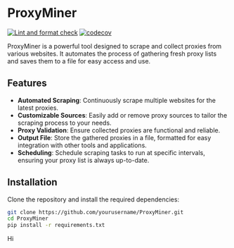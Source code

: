 # ProxyMiner

[![Lint and format check](https://github.com/amirvalhalla/ProxyMiner/actions/workflows/lint.yml/badge.svg?branch=main)](https://github.com/amirvalhalla/ProxyMiner/actions/workflows/lint.yml)
[![codecov](https://codecov.io/gh/amirvalhalla/ProxyMiner/graph/badge.svg?token=38NATNYG0H)](https://codecov.io/gh/amirvalhalla/ProxyMiner)

ProxyMiner is a powerful tool designed to scrape and collect proxies from various websites. It automates the process of gathering fresh proxy lists and saves them to a file for easy access and use.

## Features

- **Automated Scraping**: Continuously scrape multiple websites for the latest proxies.
- **Customizable Sources**: Easily add or remove proxy sources to tailor the scraping process to your needs.
- **Proxy Validation**: Ensure collected proxies are functional and reliable.
- **Output File**: Store the gathered proxies in a file, formatted for easy integration with other tools and applications.
- **Scheduling**: Schedule scraping tasks to run at specific intervals, ensuring your proxy list is always up-to-date.

## Installation

Clone the repository and install the required dependencies:

```bash
git clone https://github.com/yourusername/ProxyMiner.git
cd ProxyMiner
pip install -r requirements.txt
```


Hi